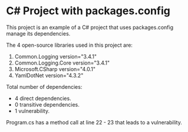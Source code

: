 # C# Project with packages.config

This project is an example of a C# project that uses packages.config manage its
dependencies.

The 4 open-source libraries used in this project are:


1. Common.Logging version="3.4.1"
2. Common.Logging.Core version="3.4.1"
3. Microsoft.CSharp version="4.0.1"
4. YamlDotNet version="4.3.2"

Total number of dependencies:

* 4 direct dependencies.
* 0 transitive dependencies.
* 1 vulnerability.

Program.cs has a method call at line 22 - 23 that leads to a vulnerability.
